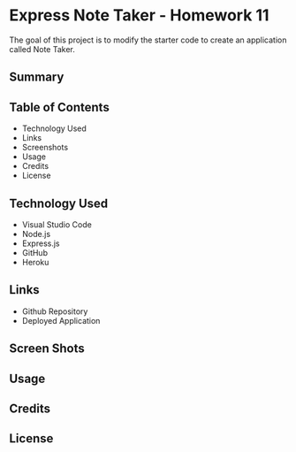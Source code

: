 # Express Note Taker - Homework 11
The goal of this project is to modify the starter code to create an application called Note Taker. 

## Summary


## Table of Contents 
* Technology Used
* Links
* Screenshots
* Usage
* Credits
* License

## Technology Used 
* Visual Studio Code 
* Node.js
* Express.js
* GitHub
* Heroku 

## Links
* Github Repository
* Deployed Application 

## Screen Shots 

## Usage

## Credits

## License
